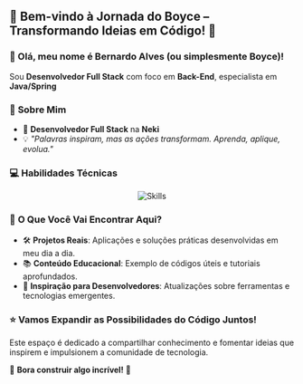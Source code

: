 ## 🚀 Bem-vindo à Jornada do Boyce – Transformando Ideias em Código! 👋
### 👋 Olá, meu nome é **Bernardo Alves** (ou simplesmente **Boyce**)!
Sou **Desenvolvedor Full Stack** com foco em **Back-End**, especialista em **Java/Spring**
### 🧩 **Sobre Mim**
- 💼 **Desenvolvedor Full Stack** na **Neki**
- 💡 _"Palavras inspiram, mas as ações transformam. Aprenda, aplique, evolua."_

### 💻 **Habilidades Técnicas**

<div align="center">
  <img src="https://skillicons.dev/icons?i=js,ts,react,vue,nextjs,nodejs,java,spring,mysql,postgres,aws,docker,kafka,rabbitmq" alt="Skills" />
</div>

### 🎯 **O Que Você Vai Encontrar Aqui?**
- 🛠️ **Projetos Reais**: Aplicações e soluções práticas desenvolvidas em meu dia a dia.
- 📚 **Conteúdo Educacional**: Exemplo de códigos úteis e tutoriais aprofundados.
- 🚀 **Inspiração para Desenvolvedores**: Atualizações sobre ferramentas e tecnologias emergentes.

### ⭐ **Vamos Expandir as Possibilidades do Código Juntos!**
Este espaço é dedicado a compartilhar conhecimento e fomentar ideias que inspirem e impulsionem a comunidade de tecnologia.

🚀 **Bora construir algo incrível!** 🚀
